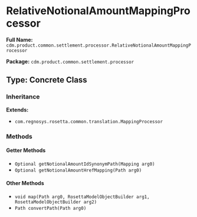 # RelativeNotionalAmountMappingProcessor

**Full Name:** `cdm.product.common.settlement.processor.RelativeNotionalAmountMappingProcessor`

**Package:** `cdm.product.common.settlement.processor`

## Type: Concrete Class

### Inheritance

**Extends:**
- `com.regnosys.rosetta.common.translation.MappingProcessor`

### Methods

#### Getter Methods

- `Optional getNotionalAmountIdSynonymPath(Mapping arg0)`
- `Optional getNotionalAmountHrefMapping(Path arg0)`

#### Other Methods

- `void map(Path arg0, RosettaModelObjectBuilder arg1, RosettaModelObjectBuilder arg2)`
- `Path convertPath(Path arg0)`

